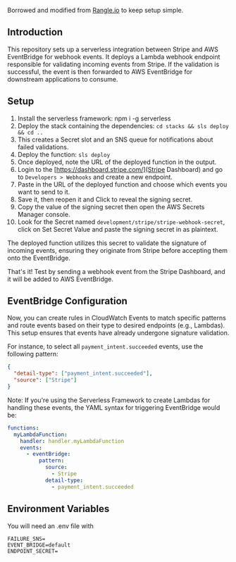 Borrowed and modified from [Rangle.io](https://github.com/rangle/stripe-eventbridge) to keep setup simple.

## Introduction

This repository sets up a serverless integration between Stripe and AWS EventBridge for webhook events. It deploys a Lambda webhook endpoint responsible for validating incoming events from Stripe. If the validation is successful, the event is then forwarded to AWS EventBridge for downstream applications to consume.

## Setup

1. Install the serverless framework: npm i -g serverless
2. Deploy the stack containing the dependencies: `cd stacks && sls deploy && cd ..`
3. This creates a Secret slot and an SNS queue for notifications about failed validations.
4. Deploy the function: `sls deploy`
5. Once deployed, note the URL of the deployed function in the output.
6. Login to the [https://dashboard.stripe.com/](Stripe Dashboard) and go to `Developers > Webhooks` and create a new endpoint.
7. Paste in the URL of the deployed function and choose which events you want to send to it.
8. Save it, then reopen it and Click to reveal the signing secret.
9. Copy the value of the signing secret then open the AWS Secrets Manager console.
10. Look for the Secret named `development/stripe/stripe-webhook-secret`, click on Set Secret Value and paste the signing secret in as plaintext.

The deployed function utilizes this secret to validate the signature of incoming events, ensuring they originate from Stripe before accepting them onto the EventBridge.

That's it! Test by sending a webhook event from the Stripe Dashboard, and it will be added to AWS EventBridge.

## EventBridge Configuration

Now, you can create rules in CloudWatch Events to match specific patterns and route events based on their type to desired endpoints (e.g., Lambdas). This setup ensures that events have already undergone signature validation.

For instance, to select all `payment_intent.succeeded` events, use the following pattern:

```json
{
  "detail-type": ["payment_intent.succeeded"],
  "source": ["Stripe"]
}
```

Note: If you're using the Serverless Framework to create Lambdas for handling these events, the YAML syntax for triggering EventBridge would be:

```yaml
functions:
  myLambdaFunction:
    handler: handler.myLambdaFunction
    events:
      - eventBridge:
          pattern:
            source:
              - Stripe
            detail-type:
              - payment_intent.succeeded
```

## Environment Variables

You will need an .env file with

```env
FAILURE_SNS=
EVENT_BRIDGE=default
ENDPOINT_SECRET=
```
